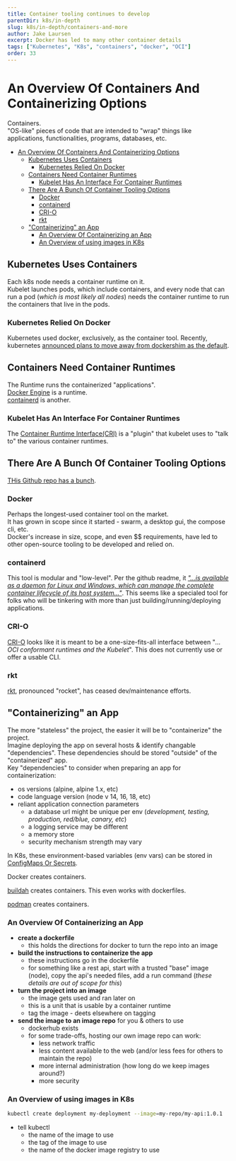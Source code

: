 ```yaml
---
title: Container tooling continues to develop
parentDir: k8s/in-depth
slug: k8s/in-depth/containers-and-more
author: Jake Laursen
excerpt: Docker has led to many other container details 
tags: ["Kubernetes", "K8s", "containers", "docker", "OCI"]
order: 33
---
```


# An Overview Of Containers And Containerizing Options
Containers.  
"OS-like" pieces of code that are intended to "wrap" things like applications, functionalities, programs, databases, etc.  

- [An Overview Of Containers And Containerizing Options](#an-overview-of-containers-and-containerizing-options)
  - [Kubernetes Uses Containers](#kubernetes-uses-containers)
    - [Kubernetes Relied On Docker](#kubernetes-relied-on-docker)
  - [Containers Need Container Runtimes](#containers-need-container-runtimes)
    - [Kubelet Has An Interface For Container Runtimes](#kubelet-has-an-interface-for-container-runtimes)
  - [There Are A Bunch Of Container Tooling Options](#there-are-a-bunch-of-container-tooling-options)
    - [Docker](#docker)
    - [containerd](#containerd)
    - [CRI-O](#cri-o)
    - [rkt](#rkt)
  - ["Containerizing" an App](#containerizing-an-app)
    - [An Overview Of Containerizing an App](#an-overview-of-containerizing-an-app)
    - [An Overview of using images in K8s](#an-overview-of-using-images-in-k8s)

## Kubernetes Uses Containers
Each k8s node needs a container runtime on it.  
Kubelet launches pods, which include containers, and every node that can run a pod (_which is most likely all nodes_) needs the container runtime to run the containers that live in the pods.
### Kubernetes Relied On Docker
Kubernetes used docker, exclusively, as the container tool. Recently, kubernetes [announced plans to move away from dockershim as the default](https://kubernetes.io/blog/2022/01/07/kubernetes-is-moving-on-from-dockershim/).  

## Containers Need Container Runtimes
The Runtime runs the containerized "applications".  
[Docker Engine](https://docs.docker.com/engine/) is a runtime.  
[containerd](https://containerd.io) is another.  

### Kubelet Has An Interface For Container Runtimes
The [Container Runtime Interface(CRI)](https://kubernetes.io/docs/concepts/architecture/cri/) is a "plugin" that kubelet uses to "talk to" the various container runtimes.  

## There Are A Bunch Of Container Tooling Options
[THis Github repo has a bunch](https://github.com/containers).  

### Docker
Perhaps the longest-used container tool on the market.  
It has grown in scope since it started - swarm, a desktop gui, the compose cli, etc.  
Docker's increase in size, scope, and even $$ requirements, have led to other open-source tooling to be developed and relied on.

### containerd
This tool is modular and "low-level".  Per the github readme, it [_"...is available as a daemon for Linux and Windows, which can manage the complete container lifecycle of its host system..."_](https://github.com/containerd/containerd). This seems like a specialed tool for folks who will be tinkering with more than just building/running/deploying applications.

### CRI-O
[CRI-O](https://github.com/cri-o/cri-o) looks like it is meant to be a one-size-fits-all interface between "_... OCI conformant runtimes and the Kubelet_". This does not currently use or offer a usable CLI.

### rkt
[rkt](https://github.com/rkt/rkt), pronounced "rocket", has ceased dev/maintenance efforts.  

## "Containerizing" an App
The more "stateless" the project, the easier it will be to "containerize" the project.  
Imagine deploying the app on several hosts & identify changable "dependencies". These dependencies should be stored "outside" of the "containerized" app.  
Key "dependencies" to consider when preparing an app for containerization:
- os versions (alpine, alpine 1.x, etc)
- code language version (node v 14, 16, 18, etc)
- reliant application connection parameters
  - a database url might be unique per env (_development, testing, production, red/blue, canary, etc_)
  - a logging service may be different
  - a memory store
  - security mechanism strength may vary


In K8s, these environment-based variables (env vars) can be stored in [ConfigMaps Or Secrets](/k8s/in-depth/env-vars).  

Docker creates containers.   

[buildah](https://github.com/containers/buildah) creates containers. This even works with dockerfiles.  

[podman](https://github.com/containers/podman) creates containers.  

### An Overview Of Containerizing an App
- **create a dockerfile**
  - this holds the directions for docker to turn the repo into an image
- **build the instructions to containerize the app**
  - these instructions go in the dockerfile
  - for something like a rest api, start with a trusted "base" image (node), copy the api's needed files, add a run command (_these details are out of scope for this_)
- **turn the project into an image**
  - the image gets used and ran later on
  - this is a unit that is usable by a container runtime
  - tag the image - deets elsewhere on tagging
- **send the image to an image repo** for you & others to use
  - dockerhub exists
  - for some trade-offs, hosting our own image repo can work:
    - less network traffic
    - less content available to the web (and/or less fees for others to maintain the repo)
    - more internal administration (how long do we keep images around?)
    - more security

### An Overview of using images in K8s
```bash
kubectl create deployment my-deployment --image=my-repo/my-api:1.0.1
```
- tell kubectl 
  - the name of the image to use 
  - the tag of the image to use
  - the name of the docker image registry to use
